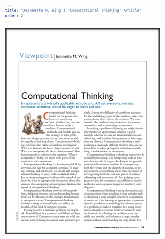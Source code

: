 ```yaml
---
title: "Jeannette M. Wing's 'Computational Thinking' Article"
order: 2
---
```


[![Computational Thinking - Page 1](computational-thinking-1.png)](https://www.cs.columbia.edu/~wing/publications/Wing06.pdf#page=1)
